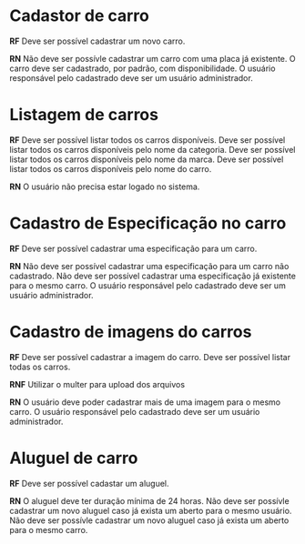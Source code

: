 # Cadastor de carro

**RF**
Deve ser possível cadastrar um novo carro.

**RN**
Não deve ser possívle cadastrar um carro com uma placa já existente.
O carro deve ser cadastrado, por padrão, com disponibilidade.
O usuário responsável pelo cadastrado deve ser um usuário administrador.

# Listagem de carros

**RF**
Deve ser possível listar todos os carros disponíveis.
Deve ser possível listar todos os carros disponíveis pelo nome da categoria.
Deve ser possível listar todos os carros disponíveis pelo nome da marca.
Deve ser possível listar todos os carros disponíveis pelo nome do carro.

**RN**
O usuário não precisa estar logado no sistema.

# Cadastro de Especificação no carro

**RF**
Deve ser possível cadastrar uma especificação para um carro.

**RN**
Não deve ser possível cadastrar uma especificação para um carro não cadastrado.
Não deve ser possível cadastrar uma especificação já existente para o mesmo carro.
O usuário responsável pelo cadastrado deve ser um usuário administrador.

# Cadastro de imagens do carros

**RF**
Deve ser possível cadastrar a imagem do carro.
Deve ser possível listar todas os carros.

**RNF**
Utilizar o multer para upload dos arquivos

**RN**
O usuário deve poder cadastrar mais de uma imagem para o mesmo carro.
O usuário responsável pelo cadastrado deve ser um usuário administrador.

# Aluguel de carro

**RF**
Deve ser possível cadastar um aluguel.

**RN**
O aluguel deve ter duração mínima de 24 horas.
Não deve ser possívle cadastrar um novo aluguel caso já exista um aberto para o mesmo usuário.
Não deve ser possívle cadastrar um novo aluguel caso já exista um aberto para o mesmo carro.
